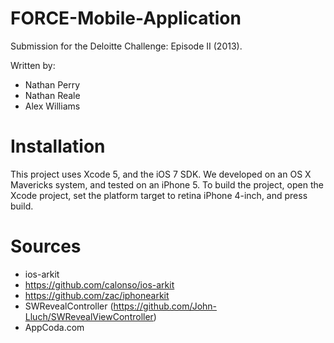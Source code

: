 FORCE-Mobile-Application
========================

Submission for the Deloitte Challenge: Episode II (2013).

Written by:
* Nathan Perry
* Nathan Reale
* Alex Williams


Installation
============

This project uses Xcode 5, and the iOS 7 SDK. We developed on an OS X Mavericks system, and tested on an iPhone 5. To build the project, open the Xcode project, set the platform target to retina iPhone 4-inch, and press build.



Sources
=======
* ios-arkit
 * https://github.com/calonso/ios-arkit
 * https://github.com/zac/iphonearkit
* SWRevealController (https://github.com/John-Lluch/SWRevealViewController)
* AppCoda.com




